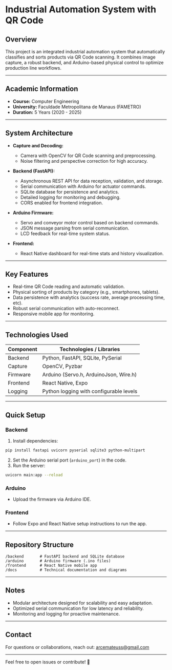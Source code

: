 # Industrial Automation System with QR Code

## Overview  
This project is an integrated industrial automation system that automatically classifies and sorts products via QR Code scanning. It combines image capture, a robust backend, and Arduino-based physical control to optimize production line workflows.

---

## Academic Information

- **Course:** Computer Engineering  
- **University:** Faculdade Metropolitana de Manaus (FAMETRO)  
- **Duration:** 5 Years (2020 - 2025)

---

## System Architecture

- **Capture and Decoding:**  
  - Camera with OpenCV for QR Code scanning and preprocessing.  
  - Noise filtering and perspective correction for high accuracy.  

- **Backend (FastAPI):**  
  - Asynchronous REST API for data reception, validation, and storage.  
  - Serial communication with Arduino for actuator commands.  
  - SQLite database for persistence and analytics.  
  - Detailed logging for monitoring and debugging.  
  - CORS enabled for frontend integration.

- **Arduino Firmware:**  
  - Servo and conveyor motor control based on backend commands.  
  - JSON message parsing from serial communication.  
  - LCD feedback for real-time system status.  

- **Frontend:**  
  - React Native dashboard for real-time stats and history visualization.  

---

## Key Features

- Real-time QR Code reading and automatic validation.  
- Physical sorting of products by category (e.g., smartphones, tablets).  
- Data persistence with analytics (success rate, average processing time, etc).  
- Robust serial communication with auto-reconnect.  
- Responsive mobile app for monitoring.

---

## Technologies Used

| Component | Technologies / Libraries                   |
| --------- | ----------------------------------------- |
| Backend   | Python, FastAPI, SQLite, PySerial         |
| Capture   | OpenCV, Pyzbar                            |
| Firmware  | Arduino (Servo.h, ArduinoJson, Wire.h)   |
| Frontend  | React Native, Expo                        |
| Logging   | Python logging with configurable levels   |

---

## Quick Setup

### Backend  
1. Install dependencies:  
```bash
pip install fastapi uvicorn pyserial sqlite3 python-multipart
````

2. Set the Arduino serial port (`arduino_port`) in the code.
3. Run the server:

```bash
uvicorn main:app --reload
```

### Arduino

* Upload the firmware via Arduino IDE.

### Frontend

* Follow Expo and React Native setup instructions to run the app.

---

## Repository Structure

```
/backend       # FastAPI backend and SQLite database
/arduino       # Arduino firmware (.ino files)
/frontend      # React Native mobile app
/docs          # Technical documentation and diagrams
```

---

## Notes

* Modular architecture designed for scalability and easy adaptation.
* Optimized serial communication for low latency and reliability.
* Monitoring and logging for proactive maintenance.

---

## Contact

For questions or collaborations, reach out: [arcemateuss@gmail.com](mailto:arcemateuss@gmail.com)

---

Feel free to open issues or contribute! 🚀
